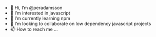 - 👋 Hi, I’m @peradamsson
- 👀 I’m interested in javascript
- 🌱 I’m currently learning npm
- 💞️ I’m looking to collaborate on low dependency javascript projects
- 📫 How to reach me ...

<!---
peradamsson/peradamsson is a ✨ special ✨ repository because its `README.md` (this file) appears on your GitHub profile.
You can click the Preview link to take a look at your changes.
--->
